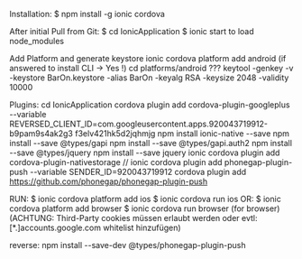 Installation:
$ npm install -g ionic cordova

After initial Pull from Git:
$ cd IonicApplication
$ ionic start to load node_modules

Add Platform and generate keystore
ionic cordova platform add android (if answered to install CLI -> Yes !)
cd platforms/android
??? keytool -genkey -v -keystore BarOn.keystore -alias BarOn -keyalg RSA -keysize 2048 -validity 10000

Plugins:
cd IonicApplication
cordova plugin add cordova-plugin-googleplus --variable REVERSED_CLIENT_ID=com.googleusercontent.apps.920043719912-b9pam9s4ak2g3
f3elv421hk5d2jqhmjg
npm install ionic-native --save
npm install --save @types/gapi
npm install --save @types/gapi.auth2
npm install --save @types/jquery
npm install --save jquery
ionic cordova plugin add cordova-plugin-nativestorage
// ionic cordova plugin add phonegap-plugin-push --variable SENDER_ID=920043719912
cordova plugin add https://github.com/phonegap/phonegap-plugin-push

RUN:
$ ionic cordova platform add ios
$ ionic cordova run ios
OR:
$ ionic cordova platform add browser
$ ionic cordova run browser (for browser) (ACHTUNG: Third-Party cookies müssen erlaubt werden oder evtl: [*.]accounts.google.com whitelist hinzufügen)

reverse:
npm install --save-dev @types/phonegap-plugin-push

